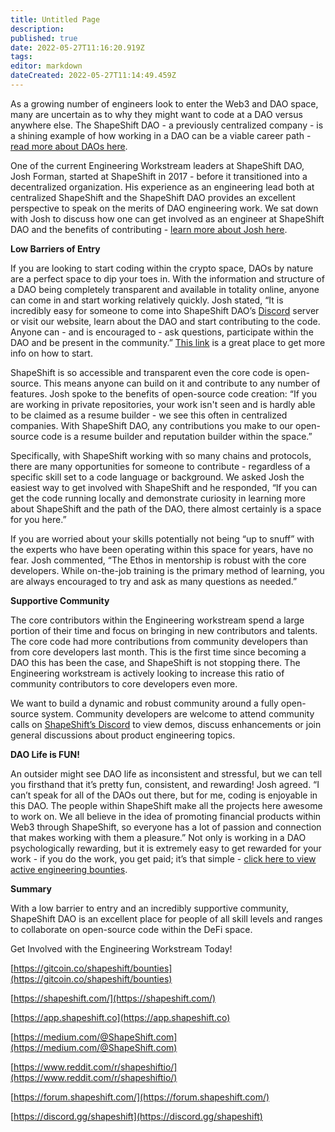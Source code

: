 ```yaml
---
title: Untitled Page
description: 
published: true
date: 2022-05-27T11:16:20.919Z
tags: 
editor: markdown
dateCreated: 2022-05-27T11:14:49.459Z
---
```


As a growing number of engineers look to enter the Web3 and DAO space, many are uncertain as to why they might want to code at a DAO versus anywhere else. The ShapeShift DAO - a previously centralized company - is a shining example of how working in a DAO can be a viable career path - [read more about DAOs here](https://medium.com/@ShapeShift.com/dao-culture-dfd0040bec69).

One of the current Engineering Workstream leaders at ShapeShift DAO, Josh Forman, started at ShapeShift in 2017 - before it transitioned into a decentralized organization. His experience as an engineering lead both at centralized ShapeShift and the ShapeShift DAO provides an excellent perspective to speak on the merits of DAO engineering work. We sat down with Josh to discuss how one can get involved as an engineer at ShapeShift DAO and the benefits of contributing - [learn more about Josh here](https://www.leadershipcoach.io/).

**Low Barriers of Entry**

If you are looking to start coding within the crypto space, DAOs by nature are a perfect space to dip your toes in. With the information and structure of a DAO being completely transparent and available in totality online, anyone can come in and start working relatively quickly. Josh stated, “It is incredibly easy for someone to come into ShapeShift DAO’s [Discord](https://discord.gg/shapeshift) server or visit our website, learn about the DAO and start contributing to the code. Anyone can - and is encouraged to - ask questions, participate within the DAO and be present in the community.” [This link](https://www.notion.so/e18d129303384d85987c047d0d1704de) is a great place to get more info on how to start.

ShapeShift is so accessible and transparent even the core code is open-source. This means anyone can build on it and contribute to any number of features. Josh spoke to the benefits of open-source code creation: “If you are working in private repositories, your work isn't seen and is hardly able to be claimed as a resume builder - we see this often in centralized companies. With ShapeShift DAO, any contributions you make to our open-source code is a resume builder and reputation builder within the space.”

Specifically, with ShapeShift working with so many chains and protocols, there are many opportunities for someone to contribute - regardless of a specific skill set to a code language or background. We asked Josh the easiest way to get involved with ShapeShift and he responded, “If you can get the code running locally and demonstrate curiosity in learning more about ShapeShift and the path of the DAO, there almost certainly is a space for you here.”

If you are worried about your skills potentially not being “up to snuff” with the experts who have been operating within this space for years, have no fear. Josh commented, “The Ethos in mentorship is robust with the core developers. While on-the-job training is the primary method of learning, you are always encouraged to try and ask as many questions as needed.”

**Supportive Community**

The core contributors within the Engineering workstream spend a large portion of their time and focus on bringing in new contributors and talents. The core code had more contributions from community developers than from core developers last month. This is the first time since becoming a DAO this has been the case, and ShapeShift is not stopping there. The Engineering workstream is actively looking to increase this ratio of community contributors to core developers even more.

We want to build a dynamic and robust community around a fully open-source system. Community developers are welcome to attend community calls on [ShapeShift’s Discord](https://discord.gg/shapeshift) to view demos, discuss enhancements or join general discussions about product engineering topics.

**DAO Life is FUN!**

An outsider might see DAO life as inconsistent and stressful, but we can tell you firsthand that it’s pretty fun, consistent, and rewarding! Josh agreed. “I can’t speak for all of the DAOs out there, but for me, coding is enjoyable in this DAO. The people within ShapeShift make all the projects here awesome to work on. We all believe in the idea of promoting financial products within Web3 through ShapeShift, so everyone has a lot of passion and connection that makes working with them a pleasure.” Not only is working in a DAO psychologically rewarding, but it is extremely easy to get rewarded for your work - if you do the work, you get paid; it’s that simple - [click here to view active engineering bounties](https://gitcoin.co/shapeshift/bounties).

**Summary**

With a low barrier to entry and an incredibly supportive community, ShapeShift DAO is an excellent place for people of all skill levels and ranges to collaborate on open-source code within the DeFi space.

Get Involved with the Engineering Workstream Today!

[https://gitcoin.co/shapeshift/bounties](https://gitcoin.co/shapeshift/bounties)

[https://shapeshift.com/](https://shapeshift.com/)

[https://app.shapeshift.co](https://app.shapeshift.co)

[‍https://medium.com/@ShapeShift.com](https://medium.com/@ShapeShift.com)

[https://www.reddit.com/r/shapeshiftio/](https://www.reddit.com/r/shapeshiftio/)

[https://forum.shapeshift.com/](https://forum.shapeshift.com/)

[https://discord.gg/shapeshift](https://discord.gg/shapeshift)